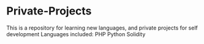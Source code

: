 # Private-Projects
This is a repository for learning new languages, and private projects for self development
Languages included:
PHP
Python
Solidity
